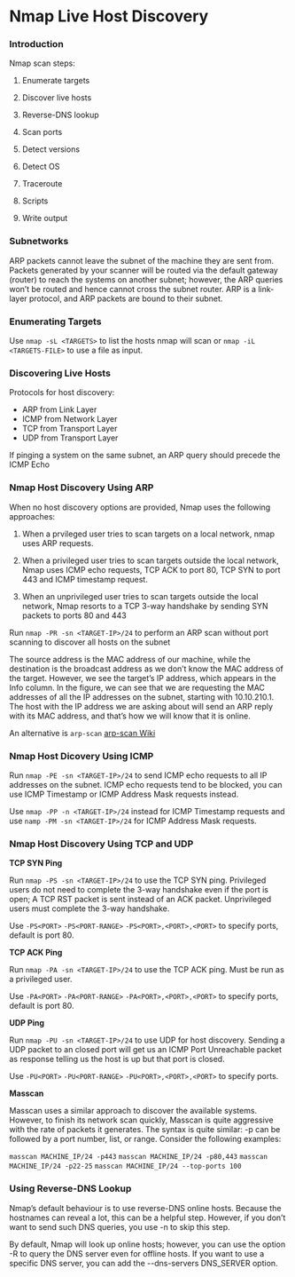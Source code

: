 # Nmap Live Host Discovery

### Introduction

Nmap scan steps:

1. Enumerate targets

2. Discover live hosts

3. Reverse-DNS lookup

4. Scan ports

5. Detect versions

6. Detect OS

7. Traceroute

8. Scripts

9. Write output

### Subnetworks

ARP packets cannot leave the subnet of the machine they are sent from. Packets generated by 
your scanner will be routed via the default gateway (router) to reach the systems on another 
subnet; however, the ARP queries won’t be routed and hence cannot cross the subnet router. 
ARP is a link-layer protocol, and ARP packets are bound to their subnet.

### Enumerating Targets

Use `nmap -sL <TARGETS>` to list the hosts nmap will scan or `nmap -iL <TARGETS-FILE>` to 
use a file as input.

### Discovering Live Hosts

Protocols for host discovery:

- ARP from Link Layer
- ICMP from Network Layer
- TCP from Transport Layer
- UDP from Transport Layer

If pinging a system on the same subnet, an ARP query should precede the ICMP Echo

### Nmap Host Discovery Using ARP

When no host discovery options are provided, Nmap uses the following approaches:

1. When a prvileged user tries to scan targets on a local network, nmap uses ARP requests.

2. When a privileged user tries to scan targets outside the local network, Nmap uses ICMP 
echo requests, TCP ACK to port 80, TCP SYN to port 443 and ICMP timestamp request.

3. When an unprivileged user tries to scan targets outside the local network, Nmap resorts to
a TCP 3-way handshake by sending SYN packets to ports 80 and 443

Run `nmap -PR -sn <TARGET-IP>/24` to perform an ARP scan without port scanning to 
discover all hosts on the subnet

The source address is the MAC address of our machine, while the destination is the 
broadcast address as we don’t know the MAC address of the target. However, we see the 
target’s IP address, which appears in the Info column. In the figure, we can see that we are 
requesting the MAC addresses of all the IP addresses on the subnet, starting with 
10.10.210.1. The host with the IP address we are asking about will send an ARP reply with 
its MAC address, and that’s how we will know that it is online.

An alternative is `arp-scan` [arp-scan Wiki](http://www.royhills.co.uk/wiki/index.php/Main_Page)

### Nmap Host Dicovery Using ICMP

Run `nmap -PE -sn <TARGET-IP>/24` to send ICMP echo requests to all IP addresses on the 
subnet. ICMP echo requests tend to be blocked, you can use ICMP Timestamp or ICMP Address 
Mask requests instead. 

Use `nmap -PP -n <TARGET-IP>/24` instead for ICMP Timestamp requests and use 
`namp -PM -sn <TARGET-IP>/24` for ICMP Address Mask requests.

### Nmap Host Discovery Using TCP and UDP

**TCP SYN Ping**

Run `nmap -PS -sn <TARGET-IP>/24` to use the TCP SYN ping. Privileged users do not need to 
complete the 3-way handshake even if the port is open; A TCP RST packet is sent instead of 
an ACK packet. Unprivileged users must complete the 3-way handshake. 

Use `-PS<PORT>` `-PS<PORT-RANGE>` `-PS<PORT>,<PORT>,<PORT>` to specify ports, default is 
port 80.

**TCP ACK Ping**

Run `nmap -PA -sn <TARGET-IP>/24` to use the TCP ACK ping. Must be run as a privileged user.

Use `-PA<PORT>` `-PA<PORT-RANGE>` `-PA<PORT>,<PORT>,<PORT>` to specify ports, 
default is port 80.

**UDP Ping**

Run `nmap -PU -sn <TARGET-IP>/24` to use UDP for host discovery. Sending a UDP packet to an 
closed port will get us an ICMP Port Unreachable packet as response telling us the host is 
up but that port is closed.

Use `-PU<PORT>` `-PU<PORT-RANGE>` `-PU<PORT>,<PORT>,<PORT>` to specify ports.

**Masscan**

Masscan uses a similar approach to discover the available systems. However, to finish its 
network scan quickly, Masscan is quite aggressive with the rate of packets it generates. 
The syntax is quite similar: -p can be followed by a port number, list, or range. Consider 
the following examples:

`masscan MACHINE_IP/24 -p443`
`masscan MACHINE_IP/24 -p80,443`
`masscan MACHINE_IP/24 -p22-25`
`masscan MACHINE_IP/24 ‐‐top-ports 100`

### Using Reverse-DNS Lookup

Nmap’s default behaviour is to use reverse-DNS online hosts. Because the hostnames can 
reveal a lot, this can be a helpful step. However, if you don’t want to send such DNS 
queries, you use -n to skip this step.

By default, Nmap will look up online hosts; however, you can use the option -R to query the 
DNS server even for offline hosts. If you want to use a specific DNS server, you can add 
the --dns-servers DNS_SERVER option.
